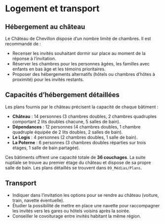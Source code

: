 # Logement et transport

## Hébergement au château

Le Château de Chevillon dispose d’un nombre limité de chambres. Il est recommandé de :

* Recenser les invités souhaitant dormir sur place au moment de la réponse à l’invitation.  
* Réserver les chambres pour les personnes âgées, les familles avec enfants en bas âge et les témoins prioritaires.  
* Proposer des hébergements alternatifs (hôtels ou chambres d’hôtes à proximité) pour les invités restants.

## Capacités d’hébergement détaillées

Les plans fournis par le château précisent la capacité de chaque bâtiment :

* **Château** : 14 personnes (3 chambres doubles, 2 chambres quadruples comportant 2 lits doubles chacune, 5 salles de bain).  
* **Dépendances** : 12 personnes (4 chambres doubles, 1 chambre quadruple équipée de 2 lits doubles, 2 salles de bain).  
* **Le Logis** : 4 personnes (2 chambres doubles, 1 salle de bain).  
* **La Poterne** : 6 personnes (3 chambres doubles réparties sur trois étages, 1 salle de bain partagée).  

 Ces bâtiments offrent une capacité totale de **36 couchages**. La suite nuptiale se trouve au premier étage du château et dispose de sa propre salle de bain. Les plans détaillés se trouvent dans `09_Médias/Plans`.

## Transport

* Indiquer dans l’invitation les options pour se rendre au château (voiture, train, navette éventuelle).  
* Étudier la possibilité de mettre en place une navette pour raccompagner les invités vers les gares ou hôtels voisins après la soirée.  
* Conseiller le covoiturage entre invités habitant la même région.
